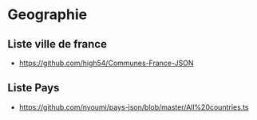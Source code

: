# Geographie

## Liste ville de france

- https://github.com/high54/Communes-France-JSON

## Liste Pays
- https://github.com/nyoumi/pays-json/blob/master/All%20countries.ts